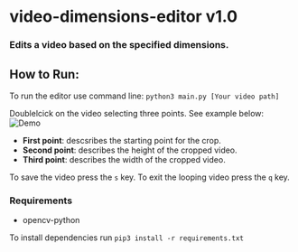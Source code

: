 # video-dimensions-editor v1.0

### Edits a video based on the specified dimensions.

## How to Run:

To run the editor use command line: `python3 main.py [Your video path]`

Doublelcick on the video selecting three points. See example below:
![Demo](./images/scooby_demo.gif)

- **First point**: descsribes the starting point for the crop.
- **Second point**: describes the height of the cropped video.
- **Third point**: describes the width of the cropped video.

To save the video press the `s` key.
To exit the looping video press the `q` key.

### Requirements

- opencv-python

To install dependencies run `pip3 install -r requirements.txt`
